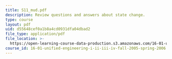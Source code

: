 ```yaml
---
title: S11_mud.pdf
description: Review questions and answers about state change.
type: course
layout: pdf
uid: d55648cef0a1b8a4cd0931dfa04dbad2
file_type: application/pdf
file_location: >-
  https://open-learning-course-data-production.s3.amazonaws.com/16-01-unified-engineering-i-ii-iii-iv-fall-2005-spring-2006/d55648cef0a1b8a4cd0931dfa04dbad2_S11_mud.pdf
course_id: 16-01-unified-engineering-i-ii-iii-iv-fall-2005-spring-2006
---
```

